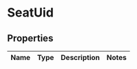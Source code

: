 # SeatUid

## Properties
Name | Type | Description | Notes
------------ | ------------- | ------------- | -------------
